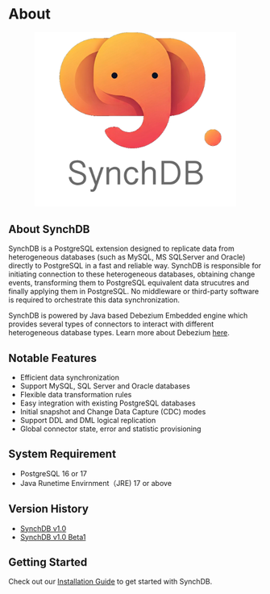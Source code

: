 # About

<p align="center">
  <img src="images/synchdblogo.png" alt="synchdb" width="400">
</p>

## About SynchDB

SynchDB is a PostgreSQL extension designed to replicate data from heterogeneous databases (such as MySQL, MS SQLServer and Oracle) directly to PostgreSQL in a fast and reliable way. SynchDB is responsible for initiating connection to these heterogeneous databases, obtaining change events, transforming them to PostgreSQL equivalent data strucutres and finally applying them in PostgreSQL. No middleware or third-party software is required to orchestrate this data synchronization.

SynchDB is powered by Java based Debezium Embedded engine which provides several types of connectors to interact with different heterogeneous database types. Learn more about Debezium [here](https://debezium.io/documentation/reference/stable/index.html).

## Notable Features

- Efficient data synchronization
- Support MySQL, SQL Server and Oracle databases
- Flexible data transformation rules
- Easy integration with existing PostgreSQL databases
- Initial snapshot and Change Data Capture (CDC) modes
- Support DDL and DML logical replication
- Global connector state, error and statistic provisioning

## System Requirement
- PostgreSQL 16 or 17
- Java Runetime Envirnment（JRE) 17 or above

## Version History

- [SynchDB v1.0](https://github.com/Hornetlabs/synchdb/releases/tag/v1.0)
- [SynchDB v1.0 Beta1](https://github.com/Hornetlabs/synchdb/releases/tag/v1.0_beta1)

## Getting Started

Check out our [Installation Guide](user-guide/installation/) to get started with SynchDB.

